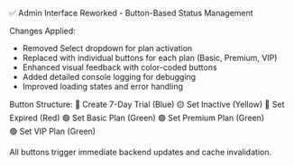 ✅ Admin Interface Reworked - Button-Based Status Management

Changes Applied:
- Removed Select dropdown for plan activation
- Replaced with individual buttons for each plan (Basic, Premium, VIP)
- Enhanced visual feedback with color-coded buttons
- Added detailed console logging for debugging
- Improved loading states and error handling

Button Structure:
🔵 Create 7-Day Trial (Blue)
🟡 Set Inactive (Yellow) 
🔴 Set Expired (Red)
🟢 Set Basic Plan (Green)
🟢 Set Premium Plan (Green)  
🟢 Set VIP Plan (Green)

All buttons trigger immediate backend updates and cache invalidation.
